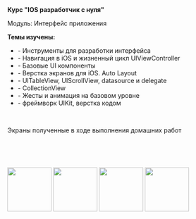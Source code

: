 <p><br></p>
<p><strong>Курс &quot;IOS разработчик с нуля&quot;</strong></p>
<p>Модуль: Интерфейс приложения&nbsp;</p>
<p><strong>Темы изучены:&nbsp;</strong></p>
<ul>
    <li>- Инструменты для разработки интерфейса</li>
    <li>- Навигация в iOS и жизненный цикл UIViewController</li>
    <li>- Базовые UI компоненты</li>
    <li>- Верстка экранов для iOS. Auto Layout</li>
    <li>- UITableView, UIScrollView, datasource и delegate</li>
    <li>- CollectionView</li>
    <li>- Жесты и анимация на базовом уровне&nbsp;</li>
    <li>- фреймворк UIKit, верстка кодом</li>
</ul>
<p><br></p>
<p>Экраны полученные в ходе выполнения домашних работ</p>
<p><br></p>
<p>&nbsp;</p>

<img src = "https://user-images.githubusercontent.com/106964404/202212466-d58a8939-cb52-4818-b047-63790d88a52c.png" width="100"> <img src = "https://user-images.githubusercontent.com/106964404/202214369-b8695ee2-e19d-44a8-8834-d7a4105bfcb3.png" width="100">
<img src = "https://user-images.githubusercontent.com/106964404/202214388-d6183a35-eb9c-4bf1-9431-1efd74a77757.png" width="100">
<img src = "https://user-images.githubusercontent.com/106964404/202214400-e1494787-9883-4056-b2b9-51fb4178a1c6.png" width="100">
